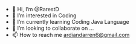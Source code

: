 - 👋 Hi, I’m @RarestD
- 👀 I’m interested in Coding
- 🌱 I’m currently learning Coding Java Language
- 💞️ I’m looking to collaborate on ...
- 📫 How to reach me ardiandarren6@gmail.com

<!---
RarestD/RarestD is a ✨ special ✨ repository because its `README.md` (this file) appears on your GitHub profile.
You can click the Preview link to take a look at your changes.
--->
